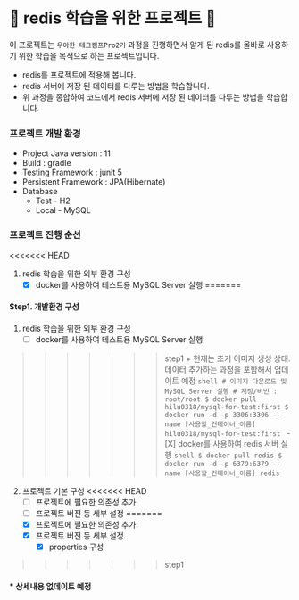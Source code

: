 # 📀 redis 학습을 위한 프로젝트 📀

이 프로젝트는 `우아한 테크캠프Pro2기` 과정을 진행하면서 알게 된 redis를 올바로 사용하기 위한 학습을 목적으로 하는 프로젝트입니다.
- redis를 프로젝트에 적용해 봅니다.
- redis 서버에 저장 된 데이터를 다루는 방법을 학습합니다.
- 위 과정을 종합하여 코드에서 redis 서버에 저장 된 데이터를 다루는 방법을 학습합니다.

### 프로젝트 개발 환경
- Project Java version : 11
- Build : gradle
- Testing Framework : junit 5
- Persistent Framework : JPA(Hibernate)
- Database
    + Test - H2
    + Local - MySQL

### 프로젝트 진행 순선
<<<<<<< HEAD
1. redis 학습을 위한 외부 환경 구성
    - [X] docker를 사용하여 테스트용 MySQL Server 실행
=======
#### Step1. 개발환경 구성
1. redis 학습을 위한 외부 환경 구성
    - [ ] docker를 사용하여 테스트용 MySQL Server 실행
>>>>>>> step1
        + 현재는 초기 이미지 생성 상태. 데이터 추가하는 과정을 포함해서 업데이트 예정
        ```shell
        # 이미지 다운로드 및 MySQL Server 실행
        # 계정/비번 : root/root
        $ docker pull hilu0318/mysql-for-test:first
        $ docker run -d -p 3306:3306 --name [사용할_컨테이너_이름] hilu0318/mysql-for-test:first
        ```
    - [X] docker를 사용하여 redis 서버 실행
        ```shell
        $ docker pull redis
        $ docker run -d -p 6379:6379 --name [사용할_컨테이너_이름] redis
        ```

2. 프로젝트 기본 구성
<<<<<<< HEAD
    - [ ] 프로젝트에 필요한 의존성 추가.
    - [ ] 프로젝트 버전 등 세부 설정
=======
    - [X] 프로젝트에 필요한 의존성 추가.
    - [X] 프로젝트 버전 등 세부 설정
        - [X] properties 구성
    
>>>>>>> step1

#### * 상세내용 없데이트 예정
